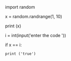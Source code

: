 import random

x = random.randrange(1, 10)

print (x)

i = int(input('enter the code	'))

if x == i:

	print ('true')


